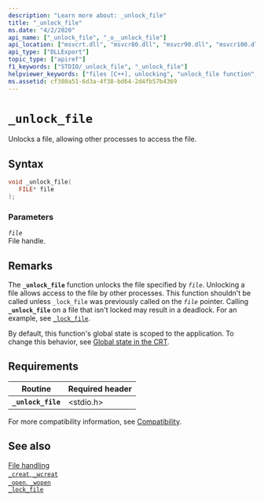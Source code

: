 ```yaml
---
description: "Learn more about: _unlock_file"
title: "_unlock_file"
ms.date: "4/2/2020"
api_name: ["_unlock_file", "_o__unlock_file"]
api_location: ["msvcrt.dll", "msvcr80.dll", "msvcr90.dll", "msvcr100.dll", "msvcr100_clr0400.dll", "msvcr110.dll", "msvcr110_clr0400.dll", "msvcr120.dll", "msvcr120_clr0400.dll", "ucrtbase.dll", "api-ms-win-crt-filesystem-l1-1-0.dll"]
api_type: ["DLLExport"]
topic_type: ["apiref"]
f1_keywords: ["STDIO/_unlock_file", "_unlock_file"]
helpviewer_keywords: ["files [C++], unlocking", "unlock_file function", "_unlock_file function", "unlocking files"]
ms.assetid: cf380a51-6d3a-4f38-bd64-2d4fb57b4369
---
```

# `_unlock_file`

Unlocks a file, allowing other processes to access the file.

## Syntax

```C
void _unlock_file(
   FILE* file
);
```

### Parameters

*`file`*\
File handle.

## Remarks

The **`_unlock_file`** function unlocks the file specified by *`file`*. Unlocking a file allows access to the file by other processes. This function shouldn't be called unless `_lock_file` was previously called on the *`file`* pointer. Calling **`_unlock_file`** on a file that isn't locked may result in a deadlock. For an example, see [`_lock_file`](lock-file.md).

By default, this function's global state is scoped to the application. To change this behavior, see [Global state in the CRT](../global-state.md).

## Requirements

| Routine | Required header |
|---|---|
| **`_unlock_file`** | \<stdio.h> |

For more compatibility information, see [Compatibility](../compatibility.md).

## See also

[File handling](../file-handling.md)\
[`_creat`, `_wcreat`](creat-wcreat.md)\
[`_open`, `_wopen`](open-wopen.md)\
[`_lock_file`](lock-file.md)
